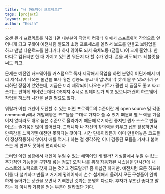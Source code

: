```yaml
---
title: "새 하드웨어 프로젝트?"
tags: [project]
layout: post
author: "Keith"
---
```


요샌 뭔가 프로젝트를 하겠다면 대부분의 작업이 컴퓨터 위에서 소프트웨어 작업으로 일어나게 되고 구태여 예전처럼 별도의 소형 프로세스를 올려서 보드를 만들고 브링업을 하고 맨날 다운로드를 한다거나 하지 않아도 되서 육체노동 (땜질/..)이 크게 줄었다. 한마디로 컴퓨터만 한 대 가지고 있으면 뭐든지 다 할 수가 있다. 폰을 써도 되고. 테블릿을 써도 되고.

문제는 예전엔 하드웨어를 커스텀으로 독자 제작해서 작업을 하면 분명히 어딘가에서 미리 제작되어 나오는 물건들 보다 훨씬 성능도 좋고 내 입맛에 딱 맞게 쓸 수 있으니까 유리하단 장점이 있었는데, 지금은 미리 제작되어 나오는 키트가 훨씬 더 품질도 좋고 싸고 쓰기도 편하게 되어있는데다 OS까지 수시로 업데이트가 되고 있으니까 괜히 하드웨어 작업을 하느라 시간을 날릴 필요도 없다. 

뭐랄까 이젠 개인이 도전할 수 있는 어떤 프로젝트의 수준이란 게 open source 및 각종 community에서 개발해놓은 코드들을 그대로 가져다 쓸 수 있기 때문에 별 노력을 기울이지 않더라도 매우 높은 수준으로 올라가기 때문에 여기까진 좋지만 뭔가 스스로 만들어보는 즐거움은 많이 없어졌다. 그러니까 나 자신의 창의력을 키우고 십분 활용하면서 만족감을 느끼기엔 예전만 못하다는 것이다. 시간 단축이라든가 이미 만들어놓은 코드들이 정상작동하지 않아서 애를 먹거나 하는 걸 생각하면 이미 검증된 모듈을 가져다 붙여쓰는 게 만ㄹ도 못하게 편리하니까.

그러면 이런 상황에서 개인이 누릴 수 있는 혜택이란 게 뭘까? 기성품에서 누릴 수 없는 추가적인 기능들을 구현해 넣는 정도? 오직 나를 위해 자동화된 시스템을 단시간에 내 스스로의 노력으로 갖게 되는 것? 그 정도랄까? 좀 아쉽긴 하지만. 예전처럼 모든 하드웨어를 다 설계하고 만들고 거기에 펌웨어까지 손수 설계해서 올려서 모든 구성품이 완벽하게 돌아가는 장관을 보면서 기뻐했던 것과는 분명히 다르다. 후자가 무조건 좋다고 말하는 게 아니라 기쁨을 얻는 부분이 달라졌단 거다.

